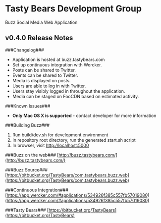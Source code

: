 Tasty Bears Development Group
=========================
Buzz Social Media
Web Application


v0.4.0 Release Notes
-------------------

###Changelog###
* Application is hosted at buzz.tastybears.com
* Set up continuous integration with Wercker.
* Posts can be shared to Twitter.
* Events can be shared to Twitter.
* Media is displayed on posts.
* Users are able to log in with Twitter.
* Users stay visibly logged in throughout the application.
* Media can be staged on FooCDN based on estimated activity.


###Known Issues###
* __Only Mac OS X is supported__ - contact developer for more information

###Building Buzz###
1. Run build/dev.sh for development environment
1. In repository root directory, run the generated start.sh script
1. In browser, visit [http://localhost:5000](http://localhost:5000)

###Buzz on the web###
[http://buzz.tastybears.com/](http://buzz.tastybears.com/)

###Buzz Source###
[https://bitbucket.org/TastyBears/com.tastybears.buzz.web](https://bitbucket.org/TastyBears/com.tastybears.buzz.web)

###Continuous Integration###
[https://app.wercker.com/#applications/534926f385c557fb57019080](https://app.wercker.com/#applications/534926f385c557fb57019080)

###Tasty Bears###
[https://bitbucket.org/TastyBears](https://bitbucket.org/TastyBears)
